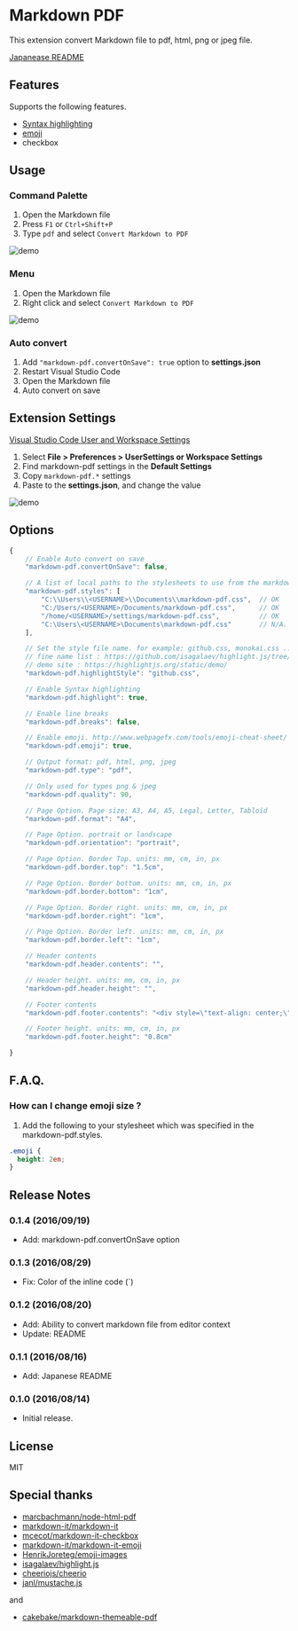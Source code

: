# Markdown PDF

This extension convert Markdown file to pdf, html, png or jpeg file.

[Japanease README](https://github.com/yzane/vscode-markdown-pdf/blob/master/README.ja.md)

## Features

Supports the following features.
* [Syntax highlighting](https://highlightjs.org/static/demo/)
* [emoji](http://www.webpagefx.com/tools/emoji-cheat-sheet/)
* checkbox

## Usage

### Command Palette

1. Open the Markdown file
1. Press `F1` or `Ctrl+Shift+P`
1. Type `pdf` and select `Convert Markdown to PDF`

![demo](https://raw.githubusercontent.com/yzane/vscode-markdown-pdf/master/images/usage1.gif)

### Menu

1. Open the Markdown file
1. Right click and select `Convert Markdown to PDF`

![demo](https://raw.githubusercontent.com/yzane/vscode-markdown-pdf/master/images/usage2.gif)

### Auto convert

1. Add `"markdown-pdf.convertOnSave": true` option to **settings.json**
1. Restart Visual Studio Code
1. Open the Markdown file
1. Auto convert on save

## Extension Settings

[Visual Studio Code User and Workspace Settings](https://code.visualstudio.com/docs/customization/userandworkspace)

1. Select **File > Preferences > UserSettings or Workspace Settings**
1. Find markdown-pdf settings in the **Default Settings**
1. Copy `markdown-pdf.*` settings
1. Paste to the **settings.json**, and change the value

![demo](https://raw.githubusercontent.com/yzane/vscode-markdown-pdf/master/images/settings.gif)

## Options

```javascript
{
	// Enable Auto convert on save
	"markdown-pdf.convertOnSave": false,

	// A list of local paths to the stylesheets to use from the markdown-pdf
	"markdown-pdf.styles": [
		"C:\\Users\\<USERNAME>\\Documents\\markdown-pdf.css",  // OK
		"C:/Users/<USERNAME>/Documents/markdown-pdf.css",      // OK
		"/home/<USERNAME>/settings/markdown-pdf.css",          // OK
		"C:\Users\<USERNAME>\Documents\markdown-pdf.css"       // N/A. All '\' need to be written as '\\'.
	],

	// Set the style file name. for example: github.css, monokai.css ...
	// fine name list : https://github.com/isagalaev/highlight.js/tree/master/src/styles
	// demo site : https://highlightjs.org/static/demo/
	"markdown-pdf.highlightStyle": "github.css",

	// Enable Syntax highlighting
	"markdown-pdf.highlight": true,

	// Enable line breaks
	"markdown-pdf.breaks": false,

	// Enable emoji. http://www.webpagefx.com/tools/emoji-cheat-sheet/
	"markdown-pdf.emoji": true,

	// Output format: pdf, html, png, jpeg
	"markdown-pdf.type": "pdf",

	// Only used for types png & jpeg
	"markdown-pdf.quality": 90,

	// Page Option. Page size: A3, A4, A5, Legal, Letter, Tabloid
	"markdown-pdf.format": "A4",

	// Page Option. portrait or landscape
	"markdown-pdf.orientation": "portrait",

	// Page Option. Border Top. units: mm, cm, in, px
	"markdown-pdf.border.top": "1.5cm",

	// Page Option. Border bottom. units: mm, cm, in, px
	"markdown-pdf.border.bottom": "1cm",

	// Page Option. Border right. units: mm, cm, in, px
	"markdown-pdf.border.right": "1cm",

	// Page Option. Border left. units: mm, cm, in, px
	"markdown-pdf.border.left": "1cm",

	// Header contents
	"markdown-pdf.header.contents": "",

	// Header height. units: mm, cm, in, px
	"markdown-pdf.header.height": "",

	// Footer contents
	"markdown-pdf.footer.contents": "<div style=\"text-align: center;\">{{page}}/{{pages}}</div>",

	// Footer height. units: mm, cm, in, px
	"markdown-pdf.footer.height": "0.8cm"

}
```


## F.A.Q.

### How can I change emoji size ?

1. Add the following to your stylesheet which was specified in the markdown-pdf.styles.

```css
.emoji {
  height: 2em;
}
```


## Release Notes

### 0.1.4 (2016/09/19)

* Add: markdown-pdf.convertOnSave option

### 0.1.3 (2016/08/29)

* Fix: Color of the inline code (`)

### 0.1.2 (2016/08/20)

* Add: Ability to convert markdown file from editor context
* Update: README

### 0.1.1 (2016/08/16)

* Add: Japanese README

### 0.1.0 (2016/08/14)

* Initial release.


## License

MIT


## Special thanks
* [marcbachmann/node-html-pdf](https://github.com/marcbachmann/node-html-pdf)
* [markdown-it/markdown-it](https://github.com/markdown-it/markdown-it)
* [mcecot/markdown-it-checkbox](https://github.com/mcecot/markdown-it-checkbox)
* [markdown-it/markdown-it-emoji](https://github.com/markdown-it/markdown-it-emoji)
* [HenrikJoreteg/emoji-images](https://github.com/HenrikJoreteg/emoji-images)
* [isagalaev/highlight.js](https://github.com/isagalaev/highlight.js)
* [cheeriojs/cheerio](https://github.com/cheeriojs/cheerio)
* [janl/mustache.js](https://github.com/janl/mustache.js)


and


* [cakebake/markdown-themeable-pdf](https://github.com/cakebake/markdown-themeable-pdf)
